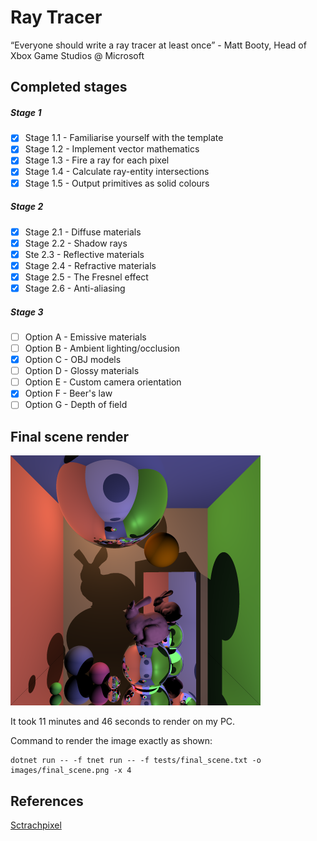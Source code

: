 # Ray Tracer

“Everyone should write a ray tracer at least once” - Matt Booty, Head of Xbox Game Studios @ Microsoft


## Completed stages

##### Stage 1

- [x] Stage 1.1 - Familiarise yourself with the template
- [x] Stage 1.2 - Implement vector mathematics
- [x] Stage 1.3 - Fire a ray for each pixel
- [x] Stage 1.4 - Calculate ray-entity intersections
- [x] Stage 1.5 - Output primitives as solid colours

##### Stage 2

- [x] Stage 2.1 - Diffuse materials
- [x] Stage 2.2 - Shadow rays 
- [x] Ste 2.3 - Reflective materials
- [x] Stage 2.4 - Refractive materials
- [x] Stage 2.5 - The Fresnel effect
- [x] Stage 2.6 - Anti-aliasing

##### Stage 3

- [ ] Option A - Emissive materials
- [ ] Option B - Ambient lighting/occlusion
- [x] Option C - OBJ models
- [ ] Option D - Glossy materials
- [ ] Option E - Custom camera orientation
- [x] Option F - Beer's law
- [ ] Option G - Depth of field

## Final scene render

![My final render](images/final_scene.png)

It took 11 minutes and 46 seconds to render on my PC.

Command to render the image exactly as shown:

```
dotnet run -- -f tnet run -- -f tests/final_scene.txt -o images/final_scene.png -x 4
```

## References
[Sctrachpixel](https://www.scratchapixel.com/)

